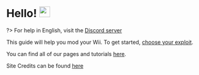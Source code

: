 # Hello! <img src="https://user-images.githubusercontent.com/1303154/88677602-1635ba80-d120-11ea-84d8-d263ba5fc3c0.gif" width="28px" alt="wave">

?> For help in English, visit the [Discord server](https://discord.com/invite/QvGQqx8Mns)

This guide will help you mod your Wii.
To get started, [choose your exploit](/chooseyourexploit).

You can find all of our pages and tutorials [here](/navigation.md).

Site Credits can be found [here](/credits)